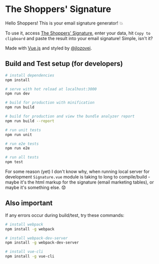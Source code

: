 # The Shoppers' Signature

Hello Shoppers! This is your email signature generator! :boom:  

To use it, access [The Shoppers' Signature](https://jlozovei.github.io/shoppers-signature/), enter your data, hit `Copy to clipboard` and paste the result into your email signature! Simple, isn't it?  

Made with [Vue.js](https://vuejs.org/) and styled by [@jlozovei](https://github.com/jlozovei).  

## Build and Test setup (for developers)

``` bash
# install dependencies
npm install

# serve with hot reload at localhost:3000
npm run dev

# build for production with minification
npm run build

# build for production and view the bundle analyzer report
npm run build --report

# run unit tests
npm run unit

# run e2e tests
npm run e2e

# run all tests
npm test
```

For some reason (yet) I don't know why, when running local server for development `Signature.vue` module is taking to long to compile/build - maybe it's the html markup for the signature (email marketing tables), or maybe it's something else. :worried:  

## Also important

If any errors occur during build/test, try these commands:

``` bash
# install webpack
npm install -g webpack

# install webpack-dev-server
npm install -g webpack-dev-server

# install vue-cli
npm install -g vue-cli
```
